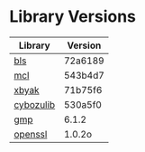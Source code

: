 # Library Versions

Library | Version
------- | -------
[bls](https://github.com/herumi/bls) | 72a6189
[mcl](https://github.com/herumi/mcl) | 543b4d7
[xbyak](https://github.com/herumi/xbyak) | 71b75f6
[cybozulib](https://github.com/herumi/cybozulib) | 530a5f0
[gmp](https://gmplib.org) | 6.1.2
[openssl](https://openssl.org) | 1.0.2o
